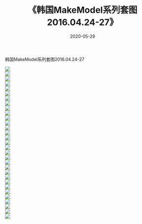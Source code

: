﻿---
layout: post
title:  《韩国MakeModel系列套图2016.04.24-27》
date:   2020-05-29
img: http://imgx.orgx.ga/漏D/网络美图/2020/韩国MakeModel系列套图2016.04.24-27/000.jpg
categories: [美女, 清纯, 唯美]
---

韩国MakeModel系列套图2016.04.24-27

  ![](http://imgx.orgx.ga/漏D/网络美图/2020/韩国MakeModel系列套图2016.04.24-27/001.jpg) <br> ![](http://imgx.orgx.ga/漏D/网络美图/2020/韩国MakeModel系列套图2016.04.24-27/002.jpg) <br> ![](http://imgx.orgx.ga/漏D/网络美图/2020/韩国MakeModel系列套图2016.04.24-27/003.jpg) <br> ![](http://imgx.orgx.ga/漏D/网络美图/2020/韩国MakeModel系列套图2016.04.24-27/004.jpg) <br> ![](http://imgx.orgx.ga/漏D/网络美图/2020/韩国MakeModel系列套图2016.04.24-27/005.jpg) <br> ![](http://imgx.orgx.ga/漏D/网络美图/2020/韩国MakeModel系列套图2016.04.24-27/006.jpg) <br> ![](http://imgx.orgx.ga/漏D/网络美图/2020/韩国MakeModel系列套图2016.04.24-27/007.jpg) <br> ![](http://imgx.orgx.ga/漏D/网络美图/2020/韩国MakeModel系列套图2016.04.24-27/008.jpg) <br> ![](http://imgx.orgx.ga/漏D/网络美图/2020/韩国MakeModel系列套图2016.04.24-27/009.jpg) <br> ![](http://imgx.orgx.ga/漏D/网络美图/2020/韩国MakeModel系列套图2016.04.24-27/010.jpg) <br> ![](http://imgx.orgx.ga/漏D/网络美图/2020/韩国MakeModel系列套图2016.04.24-27/011.jpg) <br> ![](http://imgx.orgx.ga/漏D/网络美图/2020/韩国MakeModel系列套图2016.04.24-27/012.jpg) <br> ![](http://imgx.orgx.ga/漏D/网络美图/2020/韩国MakeModel系列套图2016.04.24-27/013.jpg) <br> ![](http://imgx.orgx.ga/漏D/网络美图/2020/韩国MakeModel系列套图2016.04.24-27/014.jpg) <br> ![](http://imgx.orgx.ga/漏D/网络美图/2020/韩国MakeModel系列套图2016.04.24-27/015.jpg) <br> ![](http://imgx.orgx.ga/漏D/网络美图/2020/韩国MakeModel系列套图2016.04.24-27/016.jpg) <br> ![](http://imgx.orgx.ga/漏D/网络美图/2020/韩国MakeModel系列套图2016.04.24-27/017.jpg) <br> ![](http://imgx.orgx.ga/漏D/网络美图/2020/韩国MakeModel系列套图2016.04.24-27/018.jpg) <br> ![](http://imgx.orgx.ga/漏D/网络美图/2020/韩国MakeModel系列套图2016.04.24-27/019.jpg) <br> ![](http://imgx.orgx.ga/漏D/网络美图/2020/韩国MakeModel系列套图2016.04.24-27/020.jpg) <br> ![](http://imgx.orgx.ga/漏D/网络美图/2020/韩国MakeModel系列套图2016.04.24-27/021.jpg) <br> ![](http://imgx.orgx.ga/漏D/网络美图/2020/韩国MakeModel系列套图2016.04.24-27/022.jpg) <br> ![](http://imgx.orgx.ga/漏D/网络美图/2020/韩国MakeModel系列套图2016.04.24-27/023.jpg) <br> ![](http://imgx.orgx.ga/漏D/网络美图/2020/韩国MakeModel系列套图2016.04.24-27/024.jpg) <br> ![](http://imgx.orgx.ga/漏D/网络美图/2020/韩国MakeModel系列套图2016.04.24-27/025.jpg) <br> ![](http://imgx.orgx.ga/漏D/网络美图/2020/韩国MakeModel系列套图2016.04.24-27/026.jpg) <br> ![](http://imgx.orgx.ga/漏D/网络美图/2020/韩国MakeModel系列套图2016.04.24-27/027.jpg) <br> ![](http://imgx.orgx.ga/漏D/网络美图/2020/韩国MakeModel系列套图2016.04.24-27/028.jpg) <br> ![](http://imgx.orgx.ga/漏D/网络美图/2020/韩国MakeModel系列套图2016.04.24-27/029.jpg) <br> ![](http://imgx.orgx.ga/漏D/网络美图/2020/韩国MakeModel系列套图2016.04.24-27/030.jpg) <br> ![](http://imgx.orgx.ga/漏D/网络美图/2020/韩国MakeModel系列套图2016.04.24-27/031.jpg) <br>